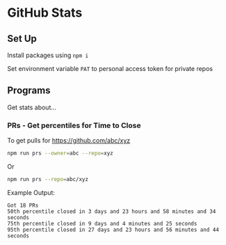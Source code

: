 # GitHub Stats

## Set Up

Install packages using `npm i`

Set environment variable `PAT` to personal access token for private repos

## Programs

Get stats about...

### PRs - Get percentiles for Time to Close

To get pulls for https://github.com/abc/xyz

```sh
npm run prs --owner=abc --repo=xyz
```

Or

```sh
npm run prs --repo=abc/xyz
```

Example Output:

```
Got 18 PRs
50th percentile closed in 3 days and 23 hours and 58 minutes and 34 seconds
75th percentile closed in 9 days and 4 minutes and 25 seconds
95th percentile closed in 27 days and 23 hours and 56 minutes and 44 seconds
```

